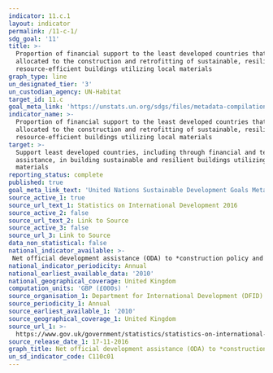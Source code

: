 ```yaml
---
indicator: 11.c.1
layout: indicator
permalink: /11-c-1/
sdg_goal: '11'
title: >-
  Proportion of financial support to the least developed countries that is
  allocated to the construction and retrofitting of sustainable, resilient and
  resource-efficient buildings utilizing local materials
graph_type: line
un_designated_tier: '3'
un_custodian_agency: UN-Habitat
target_id: 11.c
goal_meta_link: 'https://unstats.un.org/sdgs/files/metadata-compilation/Metadata-Goal-11.pdf'
indicator_name: >-
  Proportion of financial support to the least developed countries that is
  allocated to the construction and retrofitting of sustainable, resilient and
  resource-efficient buildings utilizing local materials
target: >-
  Support least developed countries, including through financial and technical
  assistance, in building sustainable and resilient buildings utilizing local
  materials
reporting_status: complete
published: true
goal_meta_link_text: 'United Nations Sustainable Development Goals Metadata: Goal 11'
source_active_1: true
source_url_text_1: Statistics on International Development 2016
source_active_2: false
source_url_text_2: Link to Source
source_active_3: false
source_url_3: Link to Source
data_non_statistical: false
national_indicator_available: >-
 Net official development assistance (ODA) to *construction policy and administrative management* and *urban development and management*
national_indicator_periodicity: Annual
national_earliest_available_data: '2010'
national_geographical_coverage: United Kingdom
computation_units: 'GBP (£000s) '
source_organisation_1: Department for International Development (DFID)
source_periodicity_1: Annual
source_earliest_available_1: '2010'
source_geographical_coverage_1: United Kingdom
source_url_1: >-
  https://www.gov.uk/government/statistics/statistics-on-international-development-2016
source_release_date_1: 17-11-2016
graph_title: Net official development assistance (ODA) to *construction policy and administrative management* and *urban development and management*
un_sd_indicator_code: C110c01
---
```

